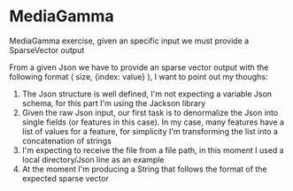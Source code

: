 # MediaGamma
MediaGamma exercise, given an specific input we must provide a SparseVector output


From a given Json we have to provide an sparse vector output with the following format ( size, {index: value} ), I want to point out my thoughs:

1) The Json structure is well defined, I'm not expecting a variable Json schema, for this part I'm using the Jackson library
2) Given the raw Json input, our first task is to denormalize the Json into single fields (or features in this case). In my case, many features have a list of values for a feature, for simplicity I'm transforming the list into a concatenation of strings
3) I'm expecting to receive the file from a file path, in this moment I used a local directory/Json line as an example
4) At the moment I'm producing a String that follows the format of the expected sparse vector
